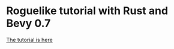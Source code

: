 # Roguelike tutorial with Rust and Bevy 0.7
[The tutorial is here](https://keiv-fly.github.io/rust_bevy_roguelike_tutorial/)
